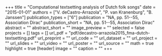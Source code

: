 +++
title = "Computational textsetting analysis of Dutch folk songs"
date = "2015-01-01"
authors = ["V. deCastro-Arrazola", "P. van Kranenburg", "B. Janssen"]
publication_types = ["6"]
publication = "NA, pp. 51--55, Association Dirac"
publication_short = "NA, pp. 51--55, Association Dirac"
abstract = ""
abstract_short = ""
image_preview = ""
selected = false
projects = []
tags = []
url_pdf = "pdf/decastro-arrazola2015_fma-dutch-textsetting.pdf"
url_preprint = ""
url_code = ""
url_dataset = ""
url_project = ""
url_slides = ""
url_video = ""
url_poster = ""
url_source = ""
math = true
highlight = true
[header]
image = ""
caption = ""
+++
